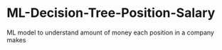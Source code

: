# ML-Decision-Tree-Position-Salary
ML model to understand amount of money each position in a company makes
